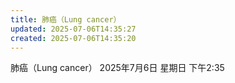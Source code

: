 ```yaml
---
title: 肺癌（Lung cancer）
updated: 2025-07-06T14:35:27
created: 2025-07-06T14:35:20
---
```


肺癌（Lung cancer）
2025年7月6日 星期日
下午2:35
